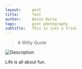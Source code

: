 ```yaml
---
layout:     post
title:      Test
author:     Devin Haria
tags: 		post photography
subtitle:  	This is just a trial  
---
```

<!-- Start Writing Below in Markdown -->

> A Witty Quote

![Description](http://devinharia.github.io/blog/img/home-bg.jpg)

Life is all about fun.


